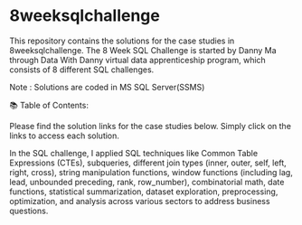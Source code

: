 # 8weeksqlchallenge

This repository contains the solutions for the case studies in 8weeksqlchallenge. The 8 Week SQL Challenge is started by Danny Ma through Data With Danny virtual data apprenticeship program, which consists of 8 different SQL challenges.

Note : Solutions are coded in MS SQL Server(SSMS)

📚 Table of Contents:

Please find the solution links for the case studies below. Simply click on the links to access each solution.



In the SQL challenge, I applied SQL techniques like Common Table Expressions (CTEs), subqueries, different join types (inner, outer, self, left, right, cross), string manipulation functions, window functions (including lag, lead, unbounded preceding, rank, row_number), combinatorial math, date functions, statistical summarization, dataset exploration, preprocessing, optimization, and analysis across various sectors to address business questions.
